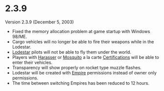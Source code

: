 # 2.3.9

Version 2.3.9 (December 5, 2003)

- Fixed the memory allocation problem at game startup with Windows 98/ME.
- Cargo vehicles will no longer be able to fire their weapons while in the
  Lodestar.
- [Lodestar](../vehicles/Lodestar.md) pilots will not be able to fly them under
  the world.
- Players with [Harasser](../vehicles/Harasser.md) or
  [Mosquito](../vehicles/Mosquito.md) a la carte
  [Certifications](../certifications/Certification.md) will be able to enter
  their vehicles.
- Transparency will show properly on rocket type muzzle flashes.
- Lodestar will be created with [Empire](../terminology/Empire.md) permissions
  instead of owner only permissions.
- The time between switching Empires has been reduced to 12 hours.

